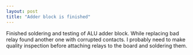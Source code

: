```yaml
---
layout: post
title: "Adder block is finished"
---
```


Finished soldering and testing of ALU adder block. While replacing bad relay found another one with corrupted contacts. I probably need to make quality inspection before attaching relays to the board and soldering them.

